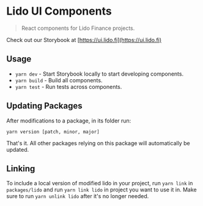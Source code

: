 # Lido UI Components

> React components for Lido Finance projects.

Check out our Storybook at [https://ui.lido.fi](https://ui.lido.fi)

## Usage

- `yarn dev` - Start Storybook locally to start developing components.
- `yarn build` - Build all components.
- `yarn test` - Run tests across components.

## Updating Packages

After modifications to a package, in its folder run:

`yarn version [patch, minor, major]`

That's it. All other packages relying on this package will automatically be updated.

## Linking

To include a local version of modified lido in your project, run `yarn link` in `packages/lido` and run `yarn link lido` in project you want to use it in. Make sure to run `yarn unlink lido` after it's no longer needed.
